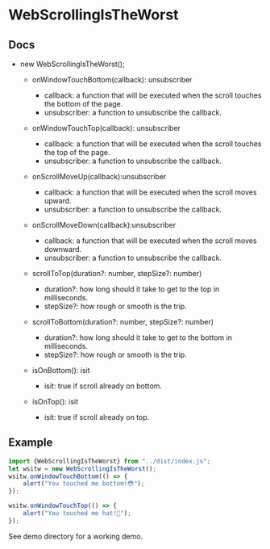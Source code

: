 # WebScrollingIsTheWorst

## Docs
* new WebScrollingIsTheWorst();
    * onWindowTouchBottom(callback): unsubscriber
      * callback: a function that will be executed when the scroll touches the bottom of the page.
      * unsubscriber: a function to unsubscribe the callback.

    * onWindowTouchTop(callback): unsubscriber
      * callback: a function that will be executed when the scroll touches the top of the page.
      * unsubscriber: a function to unsubscribe the callback.

    * onScrollMoveUp(callback):unsubscriber
      * callback: a function that will be executed when the scroll moves upward.
      * unsubscriber: a function to unsubscribe the callback.


    * onScrollMoveDown(callback):unsubscriber
      * callback: a function that will be executed when the scroll moves downward.
      * unsubscriber: a function to unsubscribe the callback.

    * scrollToTop(duration?: number, stepSize?: number)
      * duration?: how long should it take to get to the top in milliseconds.
      * stepSize?: how rough or smooth is the trip.

    * scrollToBottom(duration?: number, stepSize?: number)
      * duration?: how long should it take to get to the bottom in milliseconds.
      * stepSize?: how rough or smooth is the trip.

    * isOnBottom(): isit
      * isit: true if scroll already on bottom.

    * isOnTop(): isit
      * isit: true if scroll already on top.



## Example
```javascript
import {WebScrollingIsTheWorst} from "../dist/index.js";
let wsitw = new WebScrollingIsTheWorst();
wsitw.onWindowTouchBottom(() => {
    alert("You touched me bottom!😳");
});

wsitw.onWindowTouchTop(() => {
    alert("You touched me hat!🤭");
});
```
See demo directory for a working demo.